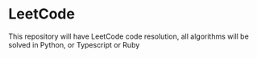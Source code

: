 # LeetCode
This repository will have LeetCode code resolution, all algorithms will be solved in Python, or Typescript or Ruby
